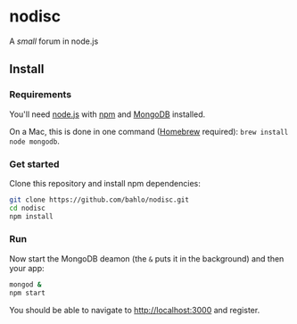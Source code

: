 # nodisc

A _small_ forum in node.js

## Install
### Requirements

You'll need [node.js](http://nodejs.org) with [npm](http://npmjs.org) and
[MongoDB](https://www.mongodb.org) installed.

On a Mac, this is done in one command ([Homebrew](http://brew.sh) required):
`brew install node mongodb`.

### Get started

Clone this repository and install npm dependencies:

```bash
git clone https://github.com/bahlo/nodisc.git
cd nodisc
npm install
```

### Run
Now start the MongoDB deamon (the `&` puts it in the background) and then your
app:

```bash
mongod &
npm start
```

You should be able to navigate to <http://localhost:3000> and register.
